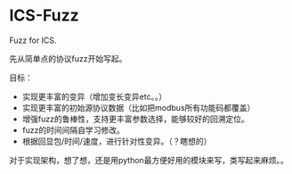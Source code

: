 # ICS-Fuzz
Fuzz for ICS.



先从简单点的协议fuzz开始写起。

目标：
- 实现更丰富的变异（增加变长变异etc。。）
- 实现更丰富的初始源协议数据（比如把modbus所有功能码都覆盖）
- 增强fuzz的鲁棒性，支持更丰富参数选择，能够较好的回溯定位。
- fuzz的时间间隔自学习修改。
- 根据回显包/时间/速度，进行针对性变异。（？瞎想的）

对于实现架构，想了想，还是用python最方便好用的模块来写，类写起来麻烦。。
